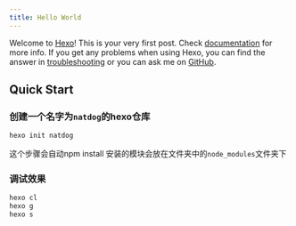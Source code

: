 ```yaml
---
title: Hello World
---
```

Welcome to [Hexo](https://hexo.io/)! This is your very first post. Check [documentation](https://hexo.io/docs/) for more info. If you get any problems when using Hexo, you can find the answer in [troubleshooting](https://hexo.io/docs/troubleshooting.html) or you can ask me on [GitHub](https://github.com/hexojs/hexo/issues).

## Quick Start

### 创建一个名字为`natdog`的hexo仓库

``` bash
hexo init natdog
```
这个步骤会自动npm install 安装的模块会放在文件夹中的`node_modules`文件夹下

### 调试效果

``` bash
hexo cl
hexo g
hexo s
```
